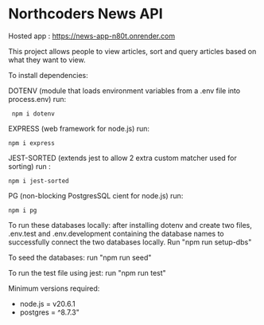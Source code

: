 # Northcoders News API

Hosted app : https://news-app-n80t.onrender.com

This project allows people to view articles, sort and query articles based on what they want to view.

To install dependencies:

DOTENV (module that loads environment variables from a .env file into process.env) run:

     npm i dotenv

EXPRESS (web framework for node.js) run:

    npm i express

JEST-SORTED (extends jest to allow 2 extra custom matcher used for sorting) run :

    npm i jest-sorted

PG (non-blocking PostgresSQL cient for node.js) run:

    npm i pg

To run these databases locally: after installing dotenv and create two files, .env.test and .env.development containing the database names to successfully connect the two databases locally. Run "npm run setup-dbs"

To seed the databases: run "npm run seed"

To run the test file using jest: run "npm run test"

Minimum versions required:

- node.js = v20.6.1
- postgres = ^8.7.3"

